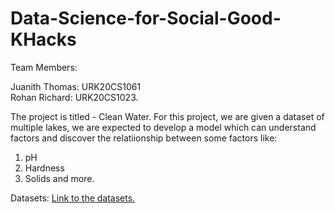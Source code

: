# Data-Science-for-Social-Good-KHacks

Team Members:

Juanith Thomas: URK20CS1061
<br>
Rohan Richard: URK20CS1023.

The project is titled - Clean Water.
For this project, we are given a dataset of multiple lakes,
we are expected to develop a model which can understand factors 
and discover the relatiionship between some factors like:
1. pH
2. Hardness
3. Solids
and more.

Datasets: [Link to the datasets.](https://drive.google.com/drive/folders/1Dyh09QsPI7NObn3ANBPqVcEgEDNw4bQu?usp=sharing)
